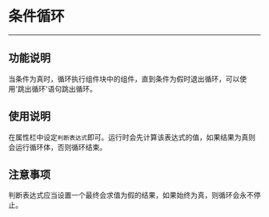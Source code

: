 # 条件循环
---
## 功能说明
当条件为真时，循环执行组件块中的组件，直到条件为假时退出循环，可以使用'跳出循环'语句跳出循环。

## 使用说明
在属性栏中设定`判断表达式`即可。运行时会先计算该表达式的值，如果结果为真则会运行循环体，否则循环结束。

## 注意事项
判断表达式应当设置一个最终会求值为假的结果，如果始终为真，则循环会永不停止。